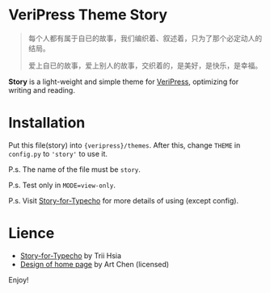 # VeriPress Theme Story

> 每个人都有属于自已的故事，我们编织着、叙述着，只为了那个必定动人的结局。
> 
> 爱上自已的故事，爱上别人的故事，交织着的，是美好，是快乐，是幸福。

**Story** is a light-weight and simple theme for [VeriPress](https://github.com/veripress/veripress), optimizing for writing and reading.

# Installation

Put this file(story) into `{veripress}/themes`. After this, change `THEME` in `config.py` to `'story'` to use it.

P.s. The name of the file must be `story`.

P.s. Test only in `MODE=view-only`.

P.s. Visit [Story-for-Typecho](https://github.com/txperl/Story-for-Typecho) for more details of using (except config).

# Lience
- [Story-for-Typecho](https://github.com/txperl/Story-for-Typecho) by Trii Hsia
- [Design of home page](https://github.com/artchen/hexo-theme-element) by Art Chen (licensed)

Enjoy!
